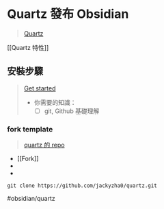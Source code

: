 # Quartz 發布 Obsidian
>[Quartz](https://quartz.jzhao.xyz/)

[[Quartz 特性]]

## 安裝步驟
>[Get started](https://quartz.jzhao.xyz/notes/setup/)
>- 你需要的知識：
>	- [ ] git, Github 基礎理解

### fork template
>[quartz 的 repo](https://github.com/jackyzha0/quartz)

- [[Fork]] 
- 
- 
```shell
git clone https://github.com/jackyzha0/quartz.git
```

#obsidian/quartz
